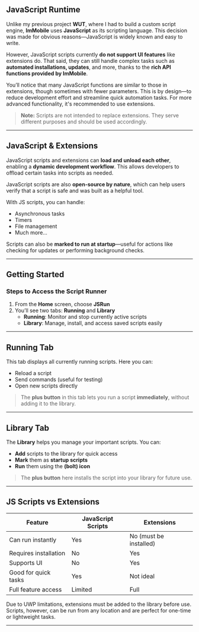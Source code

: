 ## JavaScript Runtime

Unlike my previous project **WUT**, where I had to build a custom script engine, **ImMobile** uses **JavaScript** as its scripting language. This decision was made for obvious reasons—JavaScript is widely known and easy to write.

However, JavaScript scripts currently **do not support UI features** like extensions do. That said, they can still handle complex tasks such as **automated installations, updates**, and more, thanks to the **rich API functions provided by ImMobile**.

You’ll notice that many JavaScript functions are similar to those in extensions, though sometimes with fewer parameters. This is by design—to reduce development effort and streamline quick automation tasks. For more advanced functionality, it's recommended to use extensions.

> **Note:** Scripts are not intended to replace extensions. They serve different purposes and should be used accordingly.

---

## JavaScript & Extensions

JavaScript scripts and extensions can **load and unload each other**, enabling a **dynamic development workflow**. This allows developers to offload certain tasks into scripts as needed.

JavaScript scripts are also **open-source by nature**, which can help users verify that a script is safe and was built as a helpful tool.

With JS scripts, you can handle:
- Asynchronous tasks
- Timers
- File management
- Much more...

Scripts can also be **marked to run at startup**—useful for actions like checking for updates or performing background checks.

---

## Getting Started

### Steps to Access the Script Runner

1. From the **Home** screen, choose **JSRun**
2. You’ll see two tabs: **Running** and **Library**
   - **Running**: Monitor and stop currently active scripts
   - **Library**: Manage, install, and access saved scripts easily

---

## Running Tab

This tab displays all currently running scripts. Here you can:

- Reload a script
- Send commands (useful for testing)
- Open new scripts directly

> The **plus button** in this tab lets you run a script **immediately**, without adding it to the library.

---

## Library Tab

The **Library** helps you manage your important scripts. You can:

- **Add** scripts to the library for quick access
- **Mark** them as **startup scripts**
- **Run** them using the **(bolt) icon**

> The **plus button** here installs the script into your library for future use.

---

## JS Scripts vs Extensions

| Feature | JavaScript Scripts | Extensions |
|--------|---------------------|------------|
| Can run instantly | Yes | No (must be installed) |
| Requires installation | No | Yes |
| Supports UI | No | Yes |
| Good for quick tasks | Yes | Not ideal |
| Full feature access | Limited | Full |

Due to UWP limitations, extensions must be added to the library before use. Scripts, however, can be run from any location and are perfect for one-time or lightweight tasks.

---
